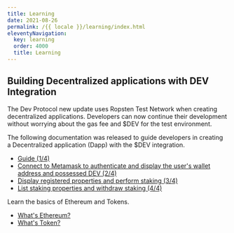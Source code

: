 ```yaml
---
title: Learning
date: 2021-08-26
permalink: /{{ locale }}/learning/index.html
eleventyNavigation:
  key: learning
  order: 4000
  title: Learning
---
```


## Building Decentralized applications with DEV Integration

The Dev Protocol new update uses Ropsten Test Network when creating decentralized applications. Developers can now continue their development without worrying about the gas fee and $DEV for the test environment.

The following documentation was released to guide developers in creating a Decentralized application (Dapp) with the $DEV integration.

- [Guide (1/4)](https://docs.devprotocol.xyz/en/learning/learning/building-dapp-dev-integration/)
- [Connect to Metamask to authenticate and display the user's wallet address and possessed DEV (2/4)](https://docs.devprotocol.xyz/en/learning/learning/authenticate-and-display/)
- [Display registered properties and perform staking (3/4)](https://docs.devprotocol.xyz/en/learning/learning/display-properties-perform-staking/)
- [List staking properties and withdraw staking (4/4)](https://docs.devprotocol.xyz/en/learning/learning/staking-properties-withdraw-staking/)

Learn the basics of Ethereum and Tokens.

- [What's Ethereum?](https://docs.devprotocol.xyz/en/learning/learning/whats-ethereum/)
- [What's Token?](https://docs.devprotocol.xyz/en/learning/learning/whats-token/)
